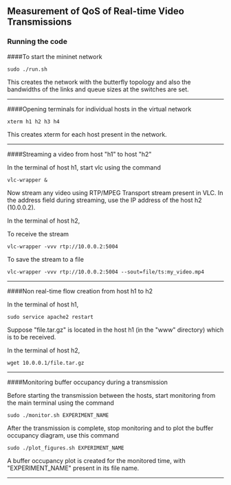 ## Measurement of QoS of Real-time Video Transmissions

### Running the code

####To start the mininet network

    sudo ./run.sh
    
This creates the network with the butterfly topology and also the bandwidths of the links and queue sizes at the switches are set.

-----------------------------------------------------------------------------------------------------------------------

####Opening terminals for individual hosts in the virtual network

    xterm h1 h2 h3 h4
    
This creates xterm for each host present in the network.

-----------------------------------------------------------------------------------------------------------------------

####Streaming a video from host "h1" to host "h2"

  In the terminal of host h1, start vlc using the command
  
    vlc-wrapper &
    
  Now stream any video using RTP/MPEG Transport stream present in VLC. In the address field during streaming, use the IP address of the host h2 (10.0.0.2).
  
  In the terminal of host h2,
  
  To receive the stream 
    
    vlc-wrapper -vvv rtp://10.0.0.2:5004
    
  To save the stream to a file
  
    vlc-wrapper -vvv rtp://10.0.0.2:5004 --sout=file/ts:my_video.mp4
  
-----------------------------------------------------------------------------------------------------------------------


####Non real-time flow creation from host h1 to h2

  In the terminal of host h1,
  
    sudo service apache2 restart
    
  Suppose "file.tar.gz" is located in the host h1 (in the "www" directory) which is to be received.
  
  In the terminal of host h2,
    
    wget 10.0.0.1/file.tar.gz
  

-----------------------------------------------------------------------------------------------------------------------


####Monitoring buffer occupancy during a transmission

  Before starting the transmission between the hosts, start monitoring from the main terminal using the command
  
    sudo ./monitor.sh EXPERIMENT_NAME
    
  After the transmission is complete, stop monitoring and to plot the buffer occupancy diagram, use this command
    
    sudo ./plot_figures.sh EXPERIMENT_NAME
  
  A buffer occupancy plot is created for the monitored time, with "EXPERIMENT_NAME" present in its file name.
  
-----------------------------------------------------------------------------------------------------------------------

